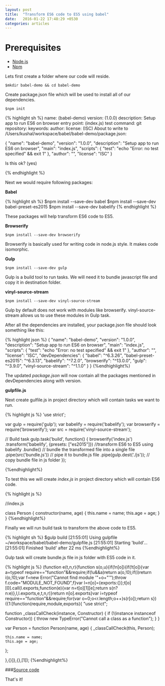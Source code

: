 ```yaml
---
layout: post
title:  "Transform ES6 code to ES5 using babel"
date:   2016-01-22 17:48:29 +0530
categories: articles
---
```


Prerequisites
=================

- [Node.js][Node.js]
- [Npm][Npm]

Lets first create a folder where our code will reside.

`$mkdir babel-demo && cd babel-demo`

Create package.json file which will be used to install all of our dependencies.

`$npm init`

{% highlight sh %}
name: (babel-demo)
version: (1.0.0)
description: Setup app to run ES6 on browser
entry point: (index.js)
test command:
git repository:
keywords:
author:
license: (ISC)
About to write to /Users/kushal/workspace/babel/babel-demo/package.json:

{
  "name": "babel-demo",
  "version": "1.0.0",
  "description": "Setup app to run ES6 on browser",
  "main": "index.js",
  "scripts": {
    "test": "echo \"Error: no test specified\" && exit 1"
  },
  "author": "",
  "license": "ISC"
}


Is this ok? (yes)

{% endhighlight %}


Next we would require following packages:

**Babel**

{% highlight sh %}
$npm install --save-dev babel
$npm install --save-dev babel-preset-es2015
$npm install --save-dev babelify
{% endhighlight %}

These packages will help transform ES6 code to ES5.

**Browserify**

`$npm install --save-dev browserify`

Browserify is basically used for writing code in node.js style. It makes code isomorphic.

**Gulp**

`$npm install --save-dev gulp`

Gulp is a build tool to run tasks. We will need it to bundle javascript file and copy it in destination folder.

**vinyl-source-stream**

`$npm install --save-dev vinyl-source-stream`

Gulp by default does not work with modules like browserify. vinyl-source-stream allows us to use these modules in Gulp task.

After all the dependencies are installed, your package.json file should look something like this:

{% highlight json %}
{
  "name": "babel-demo",
  "version": "1.0.0",
  "description": "Setup app to run ES6 on browser",
  "main": "index.js",
  "scripts": {
    "test": "echo \"Error: no test specified\" && exit 1"
  },
  "author": "",
  "license": "ISC",
  "devDependencies": {
    "babel": "^6.3.26",
    "babel-preset-es2015": "^6.3.13",
    "babelify": "^7.2.0",
    "browserify": "^13.0.0",
    "gulp": "^3.9.0",
    "vinyl-source-stream": "^1.1.0"
  }
}
{%endhighlight%}



The updated *package.json* will now contain all the packages mentioned in devDependencies along with version.

**gulpfile.js**

Next create gulfile.js in project directory which will contain tasks we want to run.

{% highlight js %}
'use strict';

var gulp = require('gulp');
var babelify = require('babelify');
var browserify = require('browserify');
var src = require('vinyl-source-stream');

// Build task 
gulp.task('build', function() {
	browserify('index.js')
	.transform('babelify', {presets: ["es2015"]}) //transform ES6 to ES5 using babelify
	.bundle() // bundle the transformed file into a single file
	.pipe(src('bundle.js')) // pipe it to bundle.js file
	.pipe(gulp.dest('./js')); // copy bundle file in js folder
});

{%endhighlight%}

To test this we will create *index.js* in project directory which will contain ES6 code.

{% highlight js %}

//index.js

class Person {
	constructor(name, age) {
		this.name = name;
		this.age = age;
	}
}
{%endhighlight%}

Finally we will run build task to transform the above code to ES5.

{% highlight sh %}
$gulp build
[21:55:01] Using gulpfile ~/workspace/babel/babel-demo/gulpfile.js
[21:55:01] Starting 'build'...
[21:55:01] Finished 'build' after 22 ms
{%endhighlight%}



Gulp task will create bundle.js file in js folder with ES5 code in it.

{% highlight js %}
(function e(t,n,r){function s(o,u){if(!n[o]){if(!t[o]){var a=typeof require=="function"&&require;if(!u&&a)return a(o,!0);if(i)return i(o,!0);var f=new Error("Cannot find module '"+o+"'");throw f.code="MODULE_NOT_FOUND",f}var l=n[o]={exports:{}};t[o][0].call(l.exports,function(e){var n=t[o][1][e];return s(n?n:e)},l,l.exports,e,t,n,r)}return n[o].exports}var i=typeof require=="function"&&require;for(var o=0;o<r.length;o++)s(r[o]);return s})({1:[function(require,module,exports){
"use strict";

function _classCallCheck(instance, Constructor) { if (!(instance instanceof Constructor)) { throw new TypeError("Cannot call a class as a function"); } }

var Person = function Person(name, age) {
	_classCallCheck(this, Person);

	this.name = name;
	this.age = age;
};

},{}]},{},[1]);
{%endhighlight%}

###[Source code][source-code]

That's it!

[Node.js]: https://nodejs.org/
[Npm]: https://www.npmjs.com/
[source-code]: https://github.com/kushald/babel-transform-es6-es5